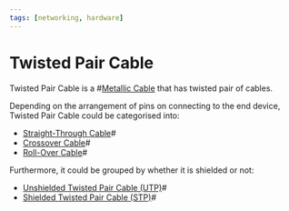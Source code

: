 ```yaml
---
tags: [networking, hardware]
---
```


# Twisted Pair Cable

Twisted Pair Cable is a #[Metallic Cable](202210111820.md) that has twisted pair
of cables.

Depending on the arrangement of pins on connecting to the end device, Twisted
Pair Cable could be categorised into:
- [Straight-Through Cable](202210111828.md)#
- [Crossover Cable](202210111835.md)#
- [Roll-Over Cable](202210111839.md)#

Furthermore, it could be grouped by whether it is shielded or not:
- [Unshielded Twisted Pair Cable (UTP)](202210111822.md)#
- [Shielded Twisted Pair Cable (STP)](202210111826.md)#
